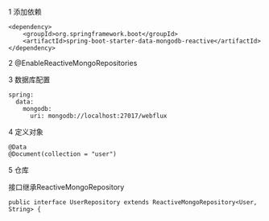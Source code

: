 1 添加依赖
```
<dependency>
    <groupId>org.springframework.boot</groupId>
    <artifactId>spring-boot-starter-data-mongodb-reactive</artifactId>
</dependency>
```

2 @EnableReactiveMongoRepositories

3  数据库配置

```
spring:
  data:
    mongodb:
      uri: mongodb://localhost:27017/webflux
```

4 定义对象
```
@Data
@Document(collection = "user")
```

5 仓库

接口继承ReactiveMongoRepository
```
public interface UserRepository extends ReactiveMongoRepository<User, String> {
```

